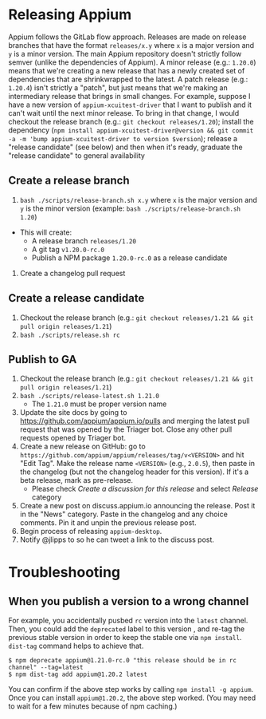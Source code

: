 # Releasing Appium
Appium follows the GitLab flow approach. Releases are made on release branches that have the format `releases/x.y` where `x` is a major version and `y` is a minor version. The main Appium repository doesn't strictly follow semver (unlike the dependencies of Appium). A minor release (e.g.: `1.20.0`) means that we're creating a new release that has a newly created set of dependencies that are shrinkwrapped to the latest. A patch release (e.g.: `1.20.4`) isn't strictly a "patch", but just means that we're making an intermediary release that brings in small changes. For example, suppose I have a new version of `appium-xcuitest-driver` that I want to publish and it can't wait until the next minor release. To bring in that change, I would checkout the release branch (e.g.: `git checkout releases/1.20`); install the dependency (`npm install appium-xcuitest-driver@version && git commit -a -m 'bump appium-xcuitest-driver to version $version`); release a "release candidate" (see below) and then when it's ready, graduate the "release candidate" to general availability

## Create a release branch
1. `bash ./scripts/release-branch.sh x.y` where `x` is the major version and `y` is the minor version (example: `bash ./scripts/release-branch.sh 1.20`)
  * This will create:
    * A release branch `releases/1.20`
    * A git tag `v1.20.0-rc.0`
    * Publish a NPM package `1.20.0-rc.0` as a release candidate
1. Create a changelog pull request

## Create a release candidate
1. Checkout the release branch (e.g.: `git checkout releases/1.21 && git pull origin releases/1.21`)
1. `bash ./scripts/release.sh rc`

## Publish to GA
1. Checkout the release branch (e.g.: `git checkout releases/1.21 && git pull origin releases/1.21`)
1. `bash ./scripts/release-latest.sh 1.21.0`
    - The `1.21.0` must be proper version name
1. Update the site docs by going to https://github.com/appium/appium.io/pulls and merging the latest pull request that was opened by the Triager bot. Close any other pull requests opened by Triager bot.
1. Create a new release on GitHub: go to `https://github.com/appium/appium/releases/tag/v<VERSION>` and hit "Edit Tag". Make the release name `<VERSION>` (e.g., `2.0.5`), then paste in the changelog (but not the changelog header for this version). If it's a beta release, mark as pre-release.
    - Please check _Create a discussion for this release_ and select _Release_ category
1. Create a new post on discuss.appium.io announcing the release. Post it in the "News" category. Paste in the changelog and any choice comments. Pin it and unpin the previous release post.
1. Begin process of releasing `appium-desktop`.
1. Notify @jlipps to so he can tweet a link to the discuss post.

# Troubleshooting

## When you publish a version to a wrong channel

For example, you accidentally pusbed `rc` version into the `latest` channel.
Then, you could add the `deprecated` label to this version , and re-tag the previous stable version in order to keep the stable one via `npm install`.
`dist-tag` command helps to achieve that.

```
$ npm deprecate appium@1.21.0-rc.0 "this release should be in rc channel" --tag=latest
$ npm dist-tag add appium@1.20.2 latest
```

You can confirm if the above step works by calling `npm install -g appium`.
Once you can install `appium@1.20.2`, the above step worked.
(You may need to wait for a few minutes because of npm caching.)

